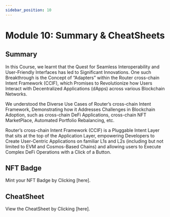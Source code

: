 ```yaml
---
sidebar_position: 10
---
```


# Module 10: Summary & CheatSheets

## Summary

In this Course, we learnt that the Quest for Seamless Interoperability and User-Friendly Interfaces has led to Significant Innovations. One such Breakthrough is the Concept of “Adapters” within the Router cross-chain Intent Framework (CCIF), which Promises to Revolutionize how Users Interact with Decentralized Applications (dApps) across various Blockchain Networks.

We understood the Diverse Use Cases of Router’s cross-chain Intent Framework, Demonstrating how it Addresses Challenges in Blockchain Adoption, such as cross-chain DeFi Applications, cross-chain NFT MarketPlace, Automated Portfolio Rebalancing, etc.

Router’s cross-chain Intent Framework (CCIF) is a Pluggable Intent Layer that sits at the top of the Application Layer, empowering Developers to Create User-Centric Applications on familiar L1s and L2s (including but not limited to EVM and Cosmos-Based Chains) and allowing users to Execute Complex DeFi Operations with a Click of a Button.

## NFT Badge

Mint your NFT Badge by Clicking [here].

## CheatSheet

View the CheatSheet by Clicking [here].